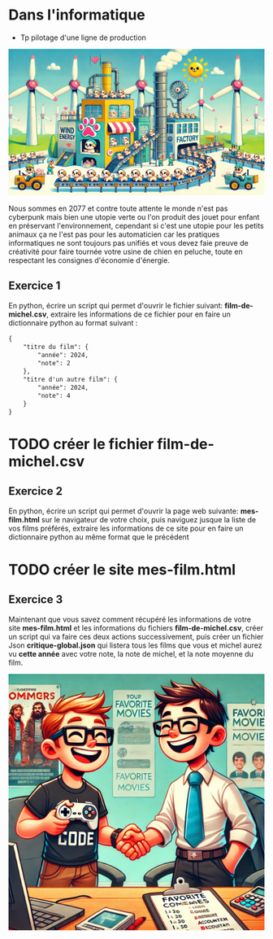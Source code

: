 <!-- .slide: data-state="nologo-slide" style="text-align: center" -->
#  Dans l'informatique

* Tp pilotage d'une ligne de production 

![usine_poti_chien](images/usine_poti_chien.webp "usine_poti_chien") <!-- .element: width="100px" -->


Nous sommes en 2077 et contre toute attente le monde n'est pas cyberpunk mais bien une utopie verte ou l'on produit des jouet pour enfant en préservant l'environnement,
cependant si c'est une utopie pour les petits animaux ça ne l'est pas pour les automaticien car les pratiques informatiques ne sont toujours pas unifiés et vous devez faie preuve de créativité pour faire tournée votre usine de chien en peluche, toute en respectant les consignes d'économie d'énergie.


## Exercice 1
En python, écrire un script qui permet d'ouvrir le fichier suivant: **film-de-michel.csv**,
extraire les informations de ce fichier pour en faire un dictionnaire python au format suivant : 
```
{
    "titre du film": {
        "année": 2024,
        "note": 2
    },
    "titre d'un autre film": {
        "année": 2024,
        "note": 4
    }
}
```

# TODO créer le fichier film-de-michel.csv

## Exercice 2
En python, écrire un script qui permet d'ouvrir la page web suivante: **mes-film.html** sur le navigateur de votre choix, puis naviguez jusque la liste de vos films préférés, 
extraire les informations de ce site pour en faire un dictionnaire python au même format que le précédent

# TODO créer le site mes-film.html


## Exercice 3
Maintenant que vous savez comment récupéré les informations de votre site **mes-film.html** et les informations du fichiers **film-de-michel.csv**, créer un script qui va faire ces deux actions successivement, 
puis créer un fichier Json **critique-global.json** qui listera tous les films que vous et michel aurez vu **cette année** avec votre note, la note de michel, et la note moyenne du film.


![michel et moi](images/michel_et_moi.webp "michel_et_moi") <!-- .element: width="100px" -->

